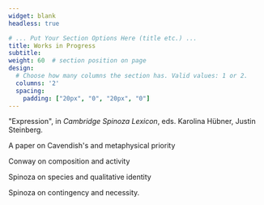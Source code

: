 ```yaml
---
widget: blank
headless: true

# ... Put Your Section Options Here (title etc.) ...
title: Works in Progress
subtitle:
weight: 60  # section position on page
design:
  # Choose how many columns the section has. Valid values: 1 or 2.
  columns: '2'
  spacing:
    padding: ["20px", "0", "20px", "0"]
---
```


"Expression", in *Cambridge Spinoza Lexicon*, eds. Karolina Hübner, Justin Steinberg.

A paper on Cavendish's and metaphysical priority

Conway on composition and activity

Spinoza on species and qualitative identity

Spinoza on contingency and necessity.
